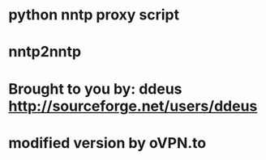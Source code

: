 # python nntp proxy script
# nntp2nntp
# Brought to you by: ddeus http://sourceforge.net/users/ddeus
# modified version by oVPN.to
